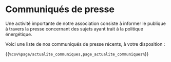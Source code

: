 # Communiqués de presse

Une activité importante de notre association consiste à informer le publique à travers la presse concernant des sujets ayant trait à la politique énergétique.

Voici une liste de nos communiqués de presse récents, à votre disposition :

{{`%csv%page/actualite_communiques,page_actualite_communiques%`}}
